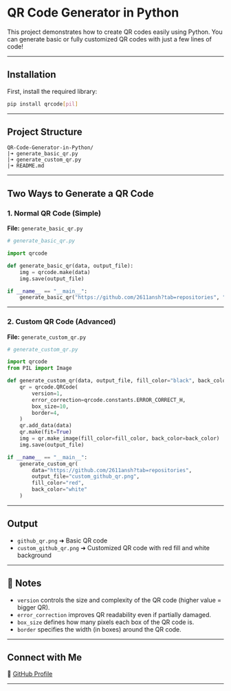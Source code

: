 # QR Code Generator in Python

This project demonstrates how to create QR codes easily using Python.
You can generate basic or fully customized QR codes with just a few lines of code!

---

## Installation

First, install the required library:

```bash
pip install qrcode[pil]
```

---

## Project Structure

```
QR-Code-Generator-in-Python/
|➜ generate_basic_qr.py
|➜ generate_custom_qr.py
|➜ README.md
```

---

## Two Ways to Generate a QR Code

### 1. Normal QR Code (Simple)

**File:** `generate_basic_qr.py`

```python
# generate_basic_qr.py

import qrcode

def generate_basic_qr(data, output_file):
    img = qrcode.make(data)
    img.save(output_file)

if __name__ == "__main__":
    generate_basic_qr("https://github.com/2611ansh?tab=repositories", "github_qr.png")
```

---

### 2. Custom QR Code (Advanced)

**File:** `generate_custom_qr.py`

```python
# generate_custom_qr.py

import qrcode
from PIL import Image

def generate_custom_qr(data, output_file, fill_color="black", back_color="white"):
    qr = qrcode.QRCode(
        version=1,
        error_correction=qrcode.constants.ERROR_CORRECT_H,
        box_size=10,
        border=4,
    )
    qr.add_data(data)
    qr.make(fit=True)
    img = qr.make_image(fill_color=fill_color, back_color=back_color)
    img.save(output_file)

if __name__ == "__main__":
    generate_custom_qr(
        data="https://github.com/2611ansh?tab=repositories",
        output_file="custom_github_qr.png",
        fill_color="red",
        back_color="white"
    )
```

---

## Output

- `github_qr.png` ➜ Basic QR code
- `custom_github_qr.png` ➜ Customized QR code with red fill and white background

---

## 📌 Notes

- `version` controls the size and complexity of the QR code (higher value = bigger QR).
- `error_correction` improves QR readability even if partially damaged.
- `box_size` defines how many pixels each box of the QR code is.
- `border` specifies the width (in boxes) around the QR code.

---

## Connect with Me

🔗 [GitHub Profile](https://github.com/2611ansh?tab=repositories)

---

